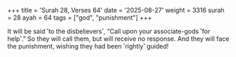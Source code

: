 +++
title = 'Surah 28, Verses 64'
date = '2025-08-27'
weight = 3316
surah = 28
ayah = 64
tags = ["god", "punishment"]
+++

It will be said ˹to the disbelievers˺, “Call upon your associate-gods ˹for help˺.” So they will call them, but will receive no response. And they will face the punishment, wishing they had been ˹rightly˺ guided!